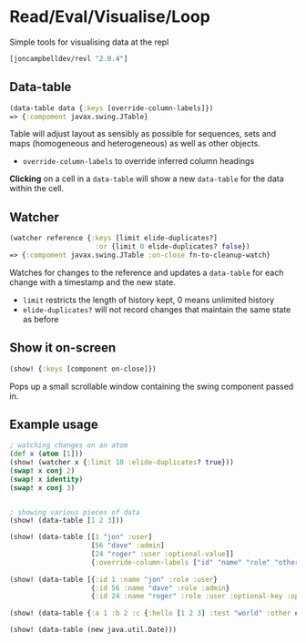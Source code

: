# Read/Eval/Visualise/Loop

Simple tools for visualising data at the repl

```clojure
[joncampbelldev/revl "2.0.4"]
```

## Data-table

```clojure
(data-table data {:keys [override-column-labels]})
=> {:compoment javax.swing.JTable}
```

Table will adjust layout as sensibly as possible for sequences, sets and maps (homogeneous and heterogeneous) as well as other objects.
* `override-column-labels` to override inferred column headings

**Clicking** on a cell in a `data-table` will show a new `data-table` for the data within the cell.

## Watcher

```clojure
(watcher reference {:keys [limit elide-duplicates?]
                     :or {limit 0 elide-duplicates? false})
=> {:compoment javax.swing.JTable :on-close fn-to-cleanup-watch}
```
                     
Watches for changes to the reference and updates a `data-table` for each change with a timestamp and the new state.
* `limit` restricts the length of history kept, 0 means unlimited history
* `elide-duplicates?` will not record changes that maintain the same state as before

## Show it on-screen

```clojure
(show! {:keys [component on-close]})
```
Pops up a small scrollable window containing the swing component passed in.


## Example usage

```clojure
; watching changes on an atom
(def x (atom [1]))
(show! (watcher x {:limit 10 :elide-duplicates? true}))
(swap! x conj 2)
(swap! x identity)
(swap! x conj 3)


; showing various pieces of data
(show! (data-table [1 2 3]))

(show! (data-table [[1 "jon" :user]
                    [56 "dave" :admin]
                    [24 "roger" :user :optional-value]]
                    {:override-column-labels ["id" "name" "role" "other"]}))
                    
(show! (data-table [{:id 1 :name "jon" :role :user}
                    {:id 56 :name "dave" :role :admin}
                    {:id 24 :name "roger" :role :user :optional-key :optional-value}]))
                    
(show! (data-table {:a 1 :b 2 :c {:hello [1 2 3] :test "world" :other #{2 4}}))

(show! (data-table (new java.util.Date)))
```